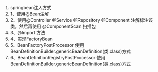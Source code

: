 1. springbean注入方式
1. 1、使用@Bean注解
1. 2、使用@Controller @Service @Repository @Component 注解标注该类，然后再使用 @ComponentScan 扫描包
1. 3、@Import 方法
1. 4、实现FactoryBean
1. 5、BeanFactoryPostProcessor 使用BeanDefinitionBuilder.genericBeanDefinition(类.class)方式
1. 6、BeanDefinitionRegistryPostProcessor 使用BeanDefinitionBuilder.genericBeanDefinition(类.class)方式
